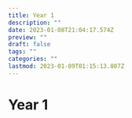 ```yaml
---
title: Year 1
description: ""
date: 2023-01-08T21:04:17.574Z
preview: ""
draft: false
tags: ""
categories: ""
lastmod: 2023-01-09T01:15:13.807Z
---
```

# Year 1